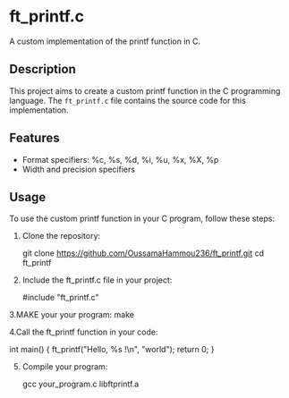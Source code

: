 # ft_printf.c

A custom implementation of the printf function in C.

## Description

This project aims to create a custom printf function in the C programming language. The `ft_printf.c` file contains the source code for this implementation.

## Features

- Format specifiers: %c, %s, %d, %i, %u, %x, %X, %p
- Width and precision specifiers

## Usage

To use the custom printf function in your C program, follow these steps:

1. Clone the repository:

   git clone https://github.com/OussamaHammou236/ft_printf.git
   cd ft_printf

2. Include the ft_printf.c file in your project:
   
     #include "ft_printf.c"

3.MAKE your your program:
      make

4.Call the ft_printf function in your code:

   int main()
   {
    ft_printf("Hello, %s !\n", "world");
    return 0;
   }

5. Compile your program:
   
   gcc your_program.c libftprintf.a
